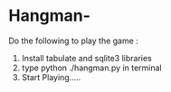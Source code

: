 # Hangman-
Do the following to play the game : 
1. Install tabulate and sqlite3 libraries
2. type python ./hangman.py in terminal
3. Start Playing.....
